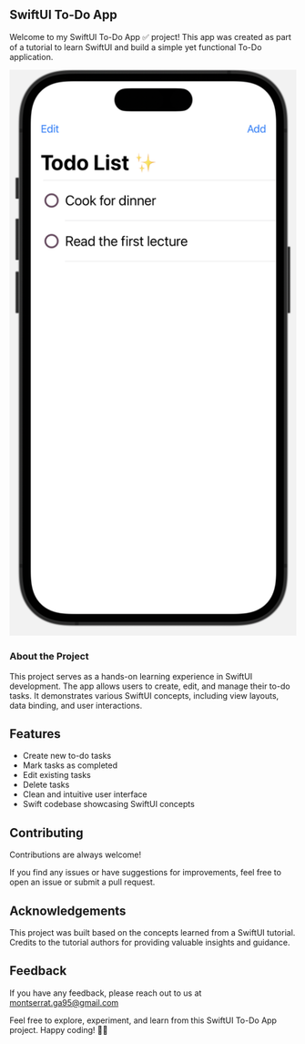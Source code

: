## SwiftUI To-Do App 

Welcome to my SwiftUI To-Do App ✅ project! This app was created as part of a tutorial to learn SwiftUI and build a simple yet functional To-Do application.

![To Do App](toDoApp.png)

### About the Project

This project serves as a hands-on learning experience in SwiftUI development. The app allows users to create, edit, and manage their to-do tasks. It demonstrates various SwiftUI concepts, including view layouts, data binding, and user interactions.


## Features

- Create new to-do tasks
- Mark tasks as completed
- Edit existing tasks
- Delete tasks
- Clean and intuitive user interface
- Swift codebase showcasing SwiftUI concepts


## Contributing

Contributions are always welcome!

If you find any issues or have suggestions for improvements, feel free to open an issue or submit a pull request.


## Acknowledgements

This project was built based on the concepts learned from a SwiftUI tutorial. Credits to the tutorial authors for providing valuable insights and guidance.
## Feedback

If you have any feedback, please reach out to us at montserrat.ga95@gmail.com

Feel free to explore, experiment, and learn from this SwiftUI To-Do App project. Happy coding! 🚀📝

